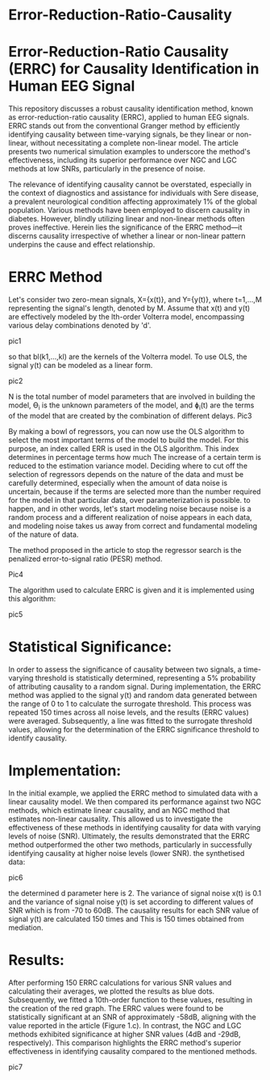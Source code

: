 # Error-Reduction-Ratio-Causality

# Error-Reduction-Ratio Causality (ERRC) for Causality Identification in Human EEG Signal

This repository discusses a robust causality identification method, known as error-reduction-ratio causality (ERRC), applied to human EEG signals. ERRC stands out from the conventional Granger method by efficiently identifying causality between time-varying signals, be they linear or non-linear, without necessitating a complete non-linear model. The article presents two numerical simulation examples to underscore the method's effectiveness, including its superior performance over NGC and LGC methods at low SNRs, particularly in the presence of noise.

The relevance of identifying causality cannot be overstated, especially in the context of diagnostics and assistance for individuals with Sere disease, a prevalent neurological condition affecting approximately 1% of the global population. Various methods have been employed to discern causality in diabetes. However, blindly utilizing linear and non-linear methods often proves ineffective. Herein lies the significance of the ERRC method—it discerns causality irrespective of whether a linear or non-linear pattern underpins the cause and effect relationship.

# ERRC Method
Let's consider two zero-mean signals, X={x(t)}, and Y={y(t)}, where t=1,...,M representing the signal's length, denoted by M. Assume that x(t) and y(t) are effectively modeled by the lth-order Volterra model, encompassing various delay combinations denoted by 'd'.

pic1

so that bl(k1,...,kl) are the kernels of the Volterra model. To use OLS, the signal y(t) can be modeled as a linear form.

pic2

N is the total number of model parameters that are involved in building the model, Ɵ<sub>i</sub> is the unknown parameters of the model, and ɸ<sub>i</sub>(t) are the terms of the model that are created by the combination of different delays.
Pic3

By making a bowl of regressors, you can now use the OLS algorithm to select the most important terms of the model to build the model. For this purpose, an index called ERR is used in the OLS algorithm. This index determines in percentage terms how much The increase of a certain term is reduced to the estimation variance model. Deciding where to cut off the selection of regressors depends on the nature of the data and must be carefully determined, especially when the amount of data noise is uncertain, because if the terms are selected more than the number required for the model in that particular data, over parameterization is possible. to happen, and in other words, let's start modeling noise because noise is a random process and a different realization of noise appears in each data, and modeling noise takes us away from correct and fundamental modeling of the nature of data.

The method proposed in the article to stop the regressor search is the penalized error-to-signal ratio (PESR) method.

Pic4

The algorithm used to calculate ERRC is given and it is implemented using this algorithm:

pic5

# Statistical Significance:
In order to assess the significance of causality between two signals, a time-varying threshold is statistically determined, representing a 5% probability of attributing causality to a random signal. During implementation, the ERRC method was applied to the signal y(t) and random data generated between the range of 0 to 1 to calculate the surrogate threshold. This process was repeated 150 times across all noise levels, and the results (ERRC values) were averaged. Subsequently, a line was fitted to the surrogate threshold values, allowing for the determination of the ERRC significance threshold to identify causality.

# Implementation:
In the initial example, we applied the ERRC method to simulated data with a linear causality model. We then compared its performance against two NGC methods, which estimate linear causality, and an NGC method that estimates non-linear causality. This allowed us to investigate the effectiveness of these methods in identifying causality for data with varying levels of noise (SNR). Ultimately, the results demonstrated that the ERRC method outperformed the other two methods, particularly in successfully identifying causality at higher noise levels (lower SNR).
the synthetised data:

pic6

the determined d parameter here is 2.
The variance of signal noise x(t) is 0.1 and the variance of signal noise y(t) is set according to different values ​​of SNR which is from -70 to 60dB. The causality results for each SNR value of signal y(t) are calculated 150 times and This is 150 times obtained from mediation.

# Results:
After performing 150 ERRC calculations for various SNR values and calculating their averages, we plotted the results as blue dots. Subsequently, we fitted a 10th-order function to these values, resulting in the creation of the red graph. The ERRC values were found to be statistically significant at an SNR of approximately -58dB, aligning with the value reported in the article (Figure 1.c). In contrast, the NGC and LGC methods exhibited significance at higher SNR values (4dB and -29dB, respectively). This comparison highlights the ERRC method's superior effectiveness in identifying causality compared to the mentioned methods.

pic7
